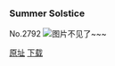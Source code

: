 ### Summer Solstice
No.2792
![图片不见了~~~](https://imgs.xkcd.com/comics/summer_solstice.png)

[原址](https://xkcd.com//2792) [下载](https://imgs.xkcd.com/comics/summer_solstice.png)

